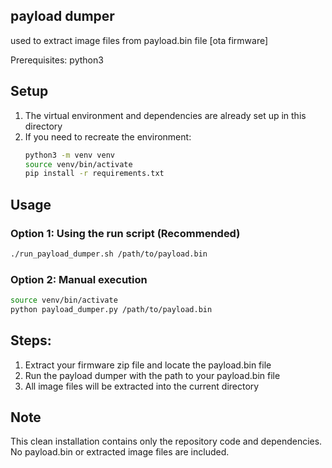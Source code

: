 ## payload dumper
used to extract image files from payload.bin file [ota firmware]

Prerequisites: python3

## Setup

1. The virtual environment and dependencies are already set up in this directory
2. If you need to recreate the environment:
   ```bash
   python3 -m venv venv
   source venv/bin/activate
   pip install -r requirements.txt
   ```

## Usage

### Option 1: Using the run script (Recommended)
```bash
./run_payload_dumper.sh /path/to/payload.bin
```

### Option 2: Manual execution
```bash
source venv/bin/activate
python payload_dumper.py /path/to/payload.bin
```

## Steps:

1. Extract your firmware zip file and locate the payload.bin file
2. Run the payload dumper with the path to your payload.bin file
3. All image files will be extracted into the current directory

## Note
This clean installation contains only the repository code and dependencies. No payload.bin or extracted image files are included.
